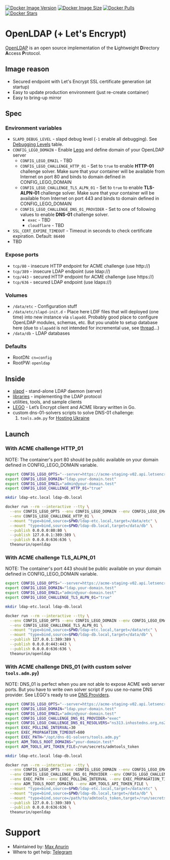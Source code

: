 [![Docker Image Version](https://img.shields.io/docker/v/theanurin/openldap?sort=date&label=Version)](https://hub.docker.com/r/theanurin/openldap/tags)
[![Docker Image Size](https://img.shields.io/docker/image-size/theanurin/openldap?label=Image%20Size)](https://hub.docker.com/r/theanurin/openldap/tags)
[![Docker Pulls](https://img.shields.io/docker/pulls/theanurin/openldap?label=Pulls)](https://hub.docker.com/r/theanurin/openldap)
[![Docker Stars](https://img.shields.io/docker/stars/theanurin/openldap?label=Docker%20Stars)](https://hub.docker.com/r/theanurin/openldap)

# OpenLDAP (+ Let's Encrypt)

[OpenLDAP](https://www.openldap.org/) is an open source implementation of the **L**ightweight **D**irectory **A**ccess **P**rotocol.

## Image reason

* Secured endpoint with Let's Encrypt SSL certificate generation (at startup)
* Easy to update production environment (just re-create container)
* Easy to bring-up mirror

## Spec

### Environment variables

* `SLAPD_DEBUG_LEVEL` - slapd debug level (`-1` enable all debugging). See [Debugging Levels](https://www.openldap.org/doc/admin23/runningslapd.html) table.
* `CONFIG_LEGO_DOMAIN` - Enable [Lego](https://github.com/go-acme/lego) and define domain of your OpenLDAP server
  * `CONFIG_LEGO_EMAIL` - TBD
  * `CONFIG_LEGO_CHALLENGE_HTTP_01` - Set to `true` to enable __HTTP-01__ challenge solver. Make sure that your container will be available from Internet on port 80 and binds to domain defined in CONFIG_LEGO_DOMAIN
  * `CONFIG_LEGO_CHALLENGE_TLS_ALPN_01` - Set to `true` to enable __TLS-ALPN-01__ challenge solver. Make sure that your container will be available from Internet on port 443 and binds to domain defined in CONFIG_LEGO_DOMAIN
  * `CONFIG_LEGO_CHALLENGE_DNS_01_PROVIDER` - Set to one of following values to enable __DNS-01__ challenge solver.
    * `exec` - TBD
    * `cloudflare` - TBD
* `SSL_CERT_EXPIRE_TIMEOUT` - Timeout in seconds to check certificate expiration. Default: `86400`
* TBD

### Expose ports

* `tcp/80` - insecure HTTP endpoint for ACME challenge (use http://)
* `tcp/389` - insecure LDAP endpoint (use ldap://)
* `tcp/443` - secured HTTP endpoint for ACME challenge (use https://)
* `tcp/636` - secured LDAP endpoint (use ldaps://)
 
### Volumes

* `/data/etc` - Configuration stuff
* `/data/etc/slapd-init.d` - Place here LDIF files that will deployed (one time) into new instance via `slapadd`. Probably good place to configure OpenLDAP modules, schemas, etc. But you unable to setup database here (due to `slapadd` is not intended for incremental use, see [thread](https://www.openldap.org/lists/openldap-software/200807/msg00101.html)...)
* `/data/db` - LDAP databases

### Defaults

* RootDN: `cn=config`
* RootPW: `openldap`

## Inside

* [slapd](https://www.openldap.org/software/man.cgi?query=slapd) - stand-alone LDAP daemon (server)
* [libraries](https://www.openldap.org/software/man.cgi?query=ldap) - implementing the LDAP protocol
* utilities, tools, and sample clients
* [LEGO](https://go-acme.github.io/lego/) - Let’s Encrypt client and ACME library written in Go.
* custom dns-01-solvers scripts to solve DNS-01 challenge:
	1. `tools.adm.py` for [Hosting Ukraine](https://www.ukraine.com.ua/)

## Launch

### With ACME challenge HTTP_01

NOTE: The container's port 80 should be public available on your domain defined in CONFIG_LEGO_DOMAIN variable.


```bash
export CONFIG_LEGO_OPTS="--server=https://acme-staging-v02.api.letsencrypt.org/directory" # Skip this for ACME production environment
export CONFIG_LEGO_DOMAIN="ldap.your-domain.test"
export CONFIG_LEGO_EMAIL="admin@your-domain.test"
export CONFIG_LEGO_CHALLENGE_HTTP_01="true"

mkdir ldap-etc.local ldap-db.local

docker run --rm --interactive --tty \
  --env CONFIG_LEGO_OPTS --env CONFIG_LEGO_DOMAIN --env CONFIG_LEGO_EMAIL \
  --env CONFIG_LEGO_CHALLENGE_HTTP_01 \
  --mount "type=bind,source=$PWD/ldap-etc.local,target=/data/etc" \
  --mount "type=bind,source=$PWD/ldap-db.local,target=/data/db" \
  --publish 0.0.0.0:80:80 \
  --publish 127.0.0.1:389:389 \
  --publish 0.0.0.0:636:636 \
  theanurin/openldap
```

### With ACME challenge TLS_ALPN_01

NOTE: The container's port 443 should be public available on your domain defined in CONFIG_LEGO_DOMAIN variable.


```bash
export CONFIG_LEGO_OPTS="--server=https://acme-staging-v02.api.letsencrypt.org/directory" # Skip this for ACME production environment
export CONFIG_LEGO_DOMAIN="ldap.your-domain.test"
export CONFIG_LEGO_EMAIL="admin@your-domain.test"
export CONFIG_LEGO_CHALLENGE_TLS_ALPN_01="true"

mkdir ldap-etc.local ldap-db.local

docker run --rm --interactive --tty \
  --env CONFIG_LEGO_OPTS --env CONFIG_LEGO_DOMAIN --env CONFIG_LEGO_EMAIL \
  --env CONFIG_LEGO_CHALLENGE_TLS_ALPN_01 \
  --mount "type=bind,source=$PWD/ldap-etc.local,target=/data/etc" \
  --mount "type=bind,source=$PWD/ldap-db.local,target=/data/db" \
  --publish 127.0.0.1:389:389 \
  --publish 0.0.0.0:443:443 \
  --publish 0.0.0.0:636:636 \
  theanurin/openldap
```

### With ACME challenge DNS_01 (with custom solver `tools.adm.py`)

NOTE: DNS_01 is perfect when you are not able to expose ACME web server ports. But you have to write own solver script if you use no-name DNS provider. See LEGO's ready to use [DNS Providers](https://go-acme.github.io/lego/dns/).

```bash
export CONFIG_LEGO_OPTS="--server=https://acme-staging-v02.api.letsencrypt.org/directory" # Skip this for ACME production environment
export CONFIG_LEGO_DOMAIN="ldap.your-domain.test"
export CONFIG_LEGO_EMAIL="admin@your-domain.test"
export CONFIG_LEGO_CHALLENGE_DNS_01_PROVIDER="exec"
export CONFIG_LEGO_CHALLENGE_DNS_01_RESOLVERS="ns313.inhostedns.org,ns213.inhostedns.net,ns113.inhostedns.com"
export EXEC_POLLING_INTERVAL=30
export EXEC_PROPAGATION_TIMEOUT=600
export EXEC_PATH="/opt/dns-01-solvers/tools.adm.py"
export ADM_TOOLS_ROOT_DOMAINS="your-domain.test"
export ADM_TOOLS_API_TOKEN_FILE=/run/secrets/admtools_token

mkdir ldap-etc.local ldap-db.local

docker run --rm --interactive --tty \
  --env CONFIG_LEGO_OPTS --env CONFIG_LEGO_DOMAIN --env CONFIG_LEGO_EMAIL \
  --env CONFIG_LEGO_CHALLENGE_DNS_01_PROVIDER --env CONFIG_LEGO_CHALLENGE_DNS_01_RESOLVERS \
  --env EXEC_PATH --env EXEC_POLLING_INTERVAL --env EXEC_PROPAGATION_TIMEOUT \
  --env ADM_TOOLS_ROOT_DOMAINS --env ADM_TOOLS_API_TOKEN_FILE \
  --mount "type=bind,source=$PWD/ldap-etc.local,target=/data/etc" \
  --mount "type=bind,source=$PWD/ldap-db.local,target=/data/db" \
  --mount "type=bind,source=/path/to/admtools_token,target=/run/secrets/admtools_token" \
  --publish 127.0.0.1:389:389 \
  --publish 0.0.0.0:636:636 \
  theanurin/openldap
```


# Support

* Maintained by: [Max Anurin](https://anurin.name/)
* Where to get help: [Telegram](https://t.me/theanurin)
